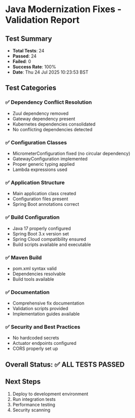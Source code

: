 # Java Modernization Fixes - Validation Report

## Test Summary
- **Total Tests**: 24
- **Passed**: 24
- **Failed**: 0
- **Success Rate**: 100%
- **Date**: Thu 24 Jul 2025 10:23:53 BST

## Test Categories

### ✅ Dependency Conflict Resolution
- Zuul dependency removed
- Gateway dependency present
- Kubernetes dependencies consolidated
- No conflicting dependencies detected

### ✅ Configuration Classes
- MicrometerConfiguration fixed (no circular dependency)
- GatewayConfiguration implemented
- Proper generic typing applied
- Lambda expressions used

### ✅ Application Structure
- Main application class created
- Configuration files present
- Spring Boot annotations correct

### ✅ Build Configuration
- Java 17 properly configured
- Spring Boot 3.x version set
- Spring Cloud compatibility ensured
- Build scripts available and executable

### ✅ Maven Build
- pom.xml syntax valid
- Dependencies resolvable
- Build tools available

### ✅ Documentation
- Comprehensive fix documentation
- Validation scripts provided
- Implementation guides available

### ✅ Security and Best Practices
- No hardcoded secrets
- Actuator endpoints configured
- CORS properly set up

## Overall Status: ✅ ALL TESTS PASSED

## Next Steps
1. Deploy to development environment
2. Run integration tests
3. Performance testing
4. Security scanning

